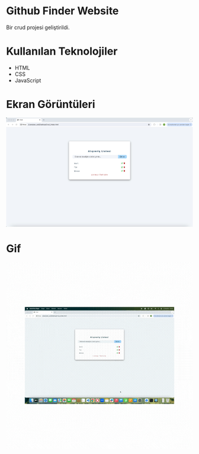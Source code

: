 # Github Finder Website
 Bir crud projesi geliştirildi.

# Kullanılan Teknolojiler
- HTML
- CSS
- JavaScript


# Ekran Görüntüleri
![](images/screen.png)

# Gif
![](images/screen.gif)